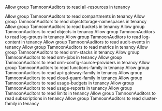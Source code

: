 Allow group TamnoonAuditors to read all-resources in tenancy

Allow group TamnoonAuditors to read compartments in tenancy
Allow group TamnoonAuditors to read objectstorage-namespaces in tenancy
Allow group TamnoonAuditors to read buckets in tenancy
Allow group TamnoonAuditors to read objects in tenancy
Allow group TamnoonAuditors to read log-groups in tenancy
Allow group TamnoonAuditors to read log-content in tenancy
Allow group TamnoonAuditors to read audit-events in tenancy
Allow group TamnoonAuditors to read metrics in tenancy
Allow group TamnoonAuditors to read orm-stacks in tenancy
Allow group TamnoonAuditors to read orm-jobs in tenancy
Allow group TamnoonAuditors to read orm-config-source-providers in tenancy
Allow group TamnoonAuditors to read functions-family in tenancy
Allow group TamnoonAuditors to read api-gateway-family in tenancy
Allow group TamnoonAuditors to read cloud-guard-family in tenancy
Allow group TamnoonAuditors to read usage-budgets in tenancy
Allow group TamnoonAuditors to read usage-reports in tenancy
Allow group TamnoonAuditors to read limits in tenancy
Allow group TamnoonAuditors to read subscriptions in tenancy
Allow group TamnoonAuditors to read cluster-family in tenancy
